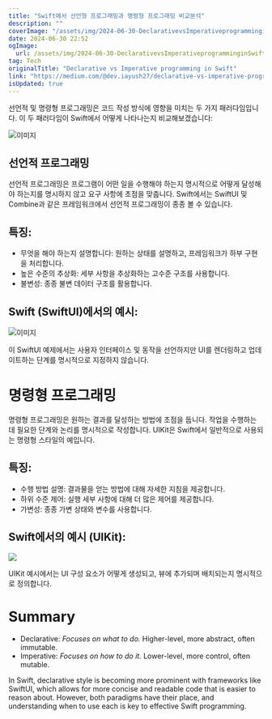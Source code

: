 ```yaml
---
title: "Swift에서 선언형 프로그래밍과 명령형 프로그래밍 비교분석"
description: ""
coverImage: "/assets/img/2024-06-30-DeclarativevsImperativeprogramminginSwift_0.png"
date: 2024-06-30 22:52
ogImage: 
  url: /assets/img/2024-06-30-DeclarativevsImperativeprogramminginSwift_0.png
tag: Tech
originalTitle: "Declarative vs Imperative programming in Swift"
link: "https://medium.com/@dev.iayush27/declarative-vs-imperative-programming-in-swift-1fc2f9a20262"
isUpdated: true
---
```





선언적 및 명령형 프로그래밍은 코드 작성 방식에 영향을 미치는 두 가지 패러다임입니다. 이 두 패러다임이 Swift에서 어떻게 나타나는지 비교해보겠습니다:

![이미지](/assets/img/2024-06-30-DeclarativevsImperativeprogramminginSwift_0.png)

## 선언적 프로그래밍

선언적 프로그래밍은 프로그램이 어떤 일을 수행해야 하는지 명시적으로 어떻게 달성해야 하는지를 명시하지 않고 요구 사항에 초점을 맞춥니다. Swift에서는 SwiftUI 및 Combine과 같은 프레임워크에서 선언적 프로그래밍이 종종 볼 수 있습니다.

<div class="content-ad"></div>

## 특징:

- 무엇을 해야 하는지 설명합니다: 원하는 상태를 설명하고, 프레임워크가 하부 구현을 처리합니다.
- 높은 수준의 추상화: 세부 사항을 추상화하는 고수준 구조를 사용합니다.
- 불변성: 종종 불변 데이터 구조를 활용합니다.

## Swift (SwiftUI)에서의 예시:

![이미지](/assets/img/2024-06-30-DeclarativevsImperativeprogramminginSwift_1.png)

<div class="content-ad"></div>

이 SwiftUI 예제에서는 사용자 인터페이스 및 동작을 선언하지만 UI를 렌더링하고 업데이트하는 단계를 명시적으로 지정하지 않습니다.

# 명령형 프로그래밍

명령형 프로그래밍은 원하는 결과를 달성하는 방법에 초점을 둡니다. 작업을 수행하는 데 필요한 단계와 논리를 명시적으로 작성합니다. UIKit은 Swift에서 일반적으로 사용되는 명령형 스타일의 예입니다.

## 특징:

<div class="content-ad"></div>

- 수행 방법 설명: 결과물을 얻는 방법에 대해 자세한 지침을 제공합니다.
- 하위 수준 제어: 실행 세부 사항에 대해 더 많은 제어를 제공합니다.
- 가변성: 종종 가변 상태와 변수를 사용합니다.

## Swift에서의 예시 (UIKit):

<img src="/assets/img/2024-06-30-DeclarativevsImperativeprogramminginSwift_2.png" />

UIKit 예시에서는 UI 구성 요소가 어떻게 생성되고, 뷰에 추가되며 배치되는지 명시적으로 정의합니다.

<div class="content-ad"></div>

# Summary

- Declarative: *Focuses on what to do.* Higher-level, more abstract, often immutable.
- Imperative: *Focuses on how to do it.* Lower-level, more control, often mutable.

In Swift, declarative style is becoming more prominent with frameworks like SwiftUI, which allows for more concise and readable code that is easier to reason about. However, both paradigms have their place, and understanding when to use each is key to effective Swift programming.